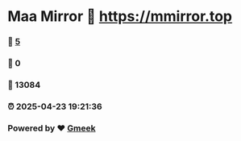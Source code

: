# Maa Mirror :link: https://mmirror.top 
### :page_facing_up: [5](https://mmirror.top/tag.html) 
### :speech_balloon: 0 
### :hibiscus: 13084 
### :alarm_clock: 2025-04-23 19:21:36 
### Powered by :heart: [Gmeek](https://github.com/Meekdai/Gmeek)
